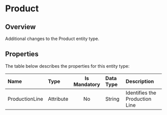 # Product

## Overview

Additional changes to the Product entity type.

## Properties

The table below describes the properties for this entity type:

| Name           | Type      | Is Mandatory | Data Type | Description                    |
| :------------- | :-------- | :----------: | :-------- | :----------------------------- |
| ProductionLine | Attribute | No           | String    | Identifies the Production Line |

